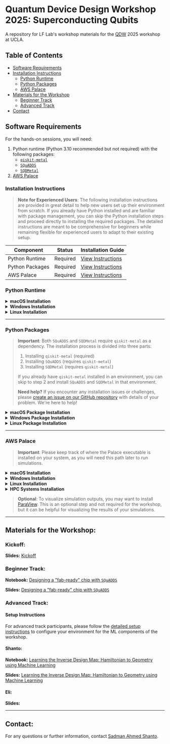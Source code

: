 # Quantum Device Design Workshop 2025: Superconducting Qubits

A repository for LF Lab's workshop materials for the [QDW](https://qdw-ucla.squarespace.com/) 2025 workshop at UCLA.

## Table of Contents

- [Software Requirements](#software-requirements)
- [Installation Instructions](#installation-instructions)
  - [Python Runtime](#python-runtime)
  - [Python Packages](#python-packages)
  - [AWS Palace](#aws-palace)
- [Materials for the Workshop](#materials-for-the-workshop)
  - [Beginner Track](#beginner-track)
  - [Advanced Track](#advanced-track)
- [Contact](#contact)

## Software Requirements

For the hands-on sessions, you will need:

1. Python runtime (Python 3.10 recommended but not required) with the following packages:
   - [`qiskit-metal`](https://github.com/qiskit-community/qiskit-metal)
   - [`SQuADDS`](https://github.com/LFL-Lab/SQuADDS)
   - [`SQDMetal`](https://github.com/SQDLab/SQDMetal)
2. [AWS Palace](https://github.com/awslabs/palace)

### Installation Instructions

> **Note for Experienced Users**: The following installation instructions are provided in great detail to help new users set up their environment from scratch. If you already have Python installed and are familiar with package management, you can skip the Python installation steps and proceed directly to installing the required packages. The detailed instructions are meant to be comprehensive for beginners while remaining flexible for experienced users to adapt to their existing setup.

| Component       | Status   | Installation Guide                    |
| --------------- | -------- | ------------------------------------- |
| Python Runtime  | Required | [View Instructions](#python-runtime)  |
| Python Packages | Required | [View Instructions](#python-packages) |
| AWS Palace      | Required | [View Instructions](#aws-palace)      |

### Python Runtime

<details>
<summary><strong>macOS Installation</strong></summary>

1. Python Installation:

   - Open Terminal:

     - Press `Command (⌘) + Space` to open Spotlight
     - Type "Terminal" and press Enter

   - Install Homebrew if you haven't already:

     ```bash
     /bin/bash -c "$(curl -fsSL https://raw.githubusercontent.com/Homebrew/install/HEAD/install.sh)"
     ```

     - Follow any on-screen instructions
     - Verify Homebrew installation:
       ```bash
       brew --version
       ```

   - Install Python 3.10:

     ```bash
     brew install python@3.10
     ```

     - Wait for the installation to complete
     - Verify Python installation:
       ```bash
       python3.10 --version
       ```

   - Add Python to your PATH:
     `bash
echo 'export PATH="/usr/local/opt/python@3.10/bin:$PATH"' >> ~/.zshrc
source ~/.zshrc
` - Verify PATH is set correctly:
     `bash
  which python3.10
  `
     </details>

<details>
<summary><strong>Windows Installation</strong></summary>

1. Python Installation:

   - Download Anaconda:

     - Open your web browser and go to [Anaconda's official website](https://www.anaconda.com/products/distribution)
     - Click the "Download" button for Windows
     - Choose the 64-bit version

   - Install Anaconda:

     - Double-click the downloaded installer
     - Click "Next" through the welcome screen
     - Accept the license agreement
     - Choose "Just Me" for installation type
     - **Important**: Select the installation location (default is fine)
     - **Important**: Check both boxes:
       - "Add Anaconda to my PATH environment variable"
       - "Register Anaconda as my default Python"
     - Click "Install" and wait for completion
     - Click "Finish"

   - Open Anaconda Prompt:

     - Click the Windows Start button
     - Type "Anaconda Prompt"
     - Click on "Anaconda Prompt (anaconda3)"

   - Create and activate environment:
     `bash
conda create -n qdws python=3.10
` - When prompted, type 'y' and press Enter - After creation, activate the environment:
     `bash
  conda activate qdws
  ` - Verify the installation:
     `bash
  python --version
  `
     </details>

<details>
<summary><strong>Linux Installation</strong></summary>

1. Python Installation:

   - Open Terminal:

     - Press `Ctrl + Alt + T`
     - Or search for "Terminal" in your applications menu

   - Update package list:

     ```bash
     sudo apt update
     ```

     - Enter your password when prompted
     - Wait for the update to complete

   - Install Python 3.10 and pip:

     ```bash
     sudo apt install python3.10 python3.10-venv python3-pip
     ```

     - When prompted, type 'y' and press Enter
     - Wait for installation to complete
     - Verify Python installation:
       ```bash
       python3.10 --version
       ```

   - Create a virtual environment:
     `bash
python3.10 -m venv qdws-env
` - Activate the environment:
     `bash
  source qdws-env/bin/activate
  ` - Verify activation (you should see (qdws-env) at the start of your prompt) - Verify pip installation:
     `bash
  pip --version
  `
     </details>

---

### Python Packages

> **Important**: Both `SQuADDS` and `SQDMetal` require `qiskit-metal` as a dependency. The installation process is divided into three parts:
>
> 1. Installing `qiskit-metal` (required)
> 2. Installing `SQuADDS` (requires `qiskit-metal`)
> 3. Installing `SQDMetal` (requires `qiskit-metal`)
>
> If you already have `qiskit-metal` installed in an environment, you can skip to step 2 and install `SQuADDS` and `SQDMetal` in that environment.
>
> **Need help?** If you encounter any installation issues or challenges, please [create an issue on our GitHub repository](https://github.com/LFL-Lab/qdw2025/issues) with details of your problem. We're here to help!

<details>
<summary><strong>macOS Package Installation</strong></summary>

1.  Open Terminal:

    - Press `Command (⌘) + Space` to open Spotlight
    - Type "Terminal" and press Enter

2.  Create a directory for the workshop:

    ```bash
    mkdir -p ~/qdws_workshop
    cd ~/qdws_workshop
    ```

3.  Set up Python environment:

    - For Apple Silicon (M1/M2) Macs:

      ```bash
      # Install Rosetta 2 if not already installed
      softwareupdate --install-rosetta

      # Create environment with x86 emulation
      CONDA_SUBDIR=osx-64 conda create -n qdws python=3.10
      conda activate qdws
      conda config --env --set subdir osx-64
      ```

    - For Intel Macs:
      ```bash
      # Create environment
      conda create -n qdws python=3.10
      conda activate qdws
      ```

4.  Install qiskit-metal and its dependencies:

    ```bash
    curl -O https://raw.githubusercontent.com/Qiskit/qiskit-metal/main/environment.yml
    conda env update -n qdws -f environment.yml
    python -m pip install --no-deps -e git+https://github.com/Qiskit/qiskit-metal.git#egg=qiskit-metal
    ```

5.  Verify qiskit-metal installation:

    ```bash
    python -c "import qiskit_metal; print('Qiskit Metal version:', qiskit_metal.__version__)"
    ```

6.  Install SQuADDS in the same environment:

    ```bash
    pip install SQuADDS
    ```

7.  Verify SQuADDS installation:

    ```bash
    python -c "import squadds; print('SQuADDS version:', squadds.__version__)"
    ```

8.  Install SQDMetal in the same environment:

    ```bash
    cd ~/qdws_workshop
    git clone https://github.com/sqdlab/SQDMetal.git
    cd SQDMetal
    pip install .
    ```

9.  Verify SQDMetal installation:

    ```bash
    python -c "import SQDMetal; print('SQDMetal installed successfully')"
    ```

10. Final verification of all packages:

    ```bash
    $ python
    >>> import qiskit_metal
    >>> import squadds
    >>> import SQDMetal
    >>> exit()
    ```

    </details>

<details>
<summary><strong>Windows Package Installation</strong></summary>

1.  Open Anaconda Prompt:

    - Click the Windows Start button
    - Type "Anaconda Prompt"
    - Click on "Anaconda Prompt (anaconda3)"

2.  Create a directory for the workshop:

    ```bash
    cd %USERPROFILE%
    mkdir qdws_workshop
    cd qdws_workshop
    ```

3.  Set up Python environment:

    ```bash
    # Create environment
    conda create -n qdws python=3.10
    conda activate qdws
    ```

4.  Install qiskit-metal and its dependencies:

    ```bash
    curl -O https://raw.githubusercontent.com/Qiskit/qiskit-metal/main/environment.yml
    conda env update -n qdws -f environment.yml
    python -m pip install --no-deps -e git+https://github.com/Qiskit/qiskit-metal.git#egg=qiskit-metal
    ```
> **Note**: If you encounter problem when executing `curl -O https://raw.githubusercontent.com/Qiskit/qiskit-metal/main/environment.yml`, try `curl.exe -O https://raw.githubusercontent.com/Qiskit/qiskit-metal/main/environment.yml` instead.

5.  Verify qiskit-metal installation:

    ```bash
    python -c "import qiskit_metal; print('Qiskit Metal version:', qiskit_metal.__version__)"
    ```

6.  Install SQuADDS in the same environment:

    ```bash
    pip install SQuADDS
    ```

7.  Verify SQuADDS installation:

    ```bash
    python -c "import squadds; print('SQuADDS version:', squadds.__version__)"
    ```

8.  Install SQDMetal in the same environment:

    ```bash
    cd %USERPROFILE%\qdws_workshop
    git clone https://github.com/sqdlab/SQDMetal.git
    cd SQDMetal
    pip install .
    ```

9.  Verify SQDMetal installation:

    ```bash
    python -c "import SQDMetal; print('SQDMetal installed successfully')"
    ```

10. Final verification of all packages:
    ```bash
    $ python
    >>> import qiskit_metal
    >>> import squadds
    >>> import SQDMetal
    >>> exit()
    ```

> **Note**: If you encounter `ERROR: Failed building wheel for klayout` while building from GitHub, install KLayout independently from [here](https://www.klayout.de/build.html) and comment out the `klayout==0.29.0` line in the `requirements.txt` file before re-running the installation commands.

</details>

<details>
<summary><strong>Linux Package Installation</strong></summary>

1.  Open Terminal:

    - Press `Ctrl + Alt + T`
    - Or search for "Terminal" in your applications menu

2.  Create a directory for the workshop:

    ```bash
    mkdir -p ~/qdws_workshop
    cd ~/qdws_workshop
    ```

3.  Set up Python environment:

    ```bash
    # Create environment
    conda create -n qdws python=3.10
    conda activate qdws
    ```

4.  Install qiskit-metal and its dependencies:

    ```bash
    curl -O https://raw.githubusercontent.com/Qiskit/qiskit-metal/main/environment.yml
    conda env update -n qdws -f environment.yml
    python -m pip install --no-deps -e git+https://github.com/Qiskit/qiskit-metal.git#egg=qiskit-metal
    ```

5.  Verify qiskit-metal installation:

    ```bash
    python -c "import qiskit_metal; print('Qiskit Metal version:', qiskit_metal.__version__)"
    ```

6.  Install SQuADDS in the same environment:

    ```bash
    pip install SQuADDS
    ```

7.  Verify SQuADDS installation:

    ```bash
    python -c "import squadds; print('SQuADDS version:', squadds.__version__)"
    ```

8.  Install SQDMetal in the same environment:

    ```bash
    cd ~/qdws_workshop
    git clone https://github.com/sqdlab/SQDMetal.git
    cd SQDMetal
    pip install .
    ```

9.  Verify SQDMetal installation:

    ```bash
    python -c "import SQDMetal; print('SQDMetal installed successfully')"
    ```

10. Final verification of all packages:
    ```bash
    $ python
    >>> import qiskit_metal
    >>> import squadds
    >>> import SQDMetal
    >>> exit()
    ```

> **Troubleshooting**: If you encounter any issues with the `datasets` library, you may need to downgrade to version 2.19.2:
>
> ```bash
> pip install datasets==2.19.2
> ```

</details>

---

### AWS Palace

> **Important**: Please keep track of where the Palace executable is installed on your system, as you will need this path later to run simulations.

<details>
<summary><strong>macOS Installation</strong></summary>

For detailed installation instructions for Palace on macOS, please refer to the [SQuADDS documentation](https://lfl-lab.github.io/SQuADDS/source/resources/palace.html#installation-of-palace-on-mac-os).

The installation process involves:

1. Installing prerequisites (Homebrew, Xcode Command Line Tools)
2. Installing dependencies (cmake, gcc, open-mpi, openblas, git)
3. Building Palace from source
4. Verifying the installation

After installation, the Palace executable will be located in the `bin/` directory of your build folder. Make note of this location for future use.

</details>

<details>
<summary><strong>Windows Installation</strong></summary>

For Windows users, we recommend using the prebuilt Palace executable provided by WELSIM ([GitHub repo for release v0.11.1](https://github.com/awslabs/palace/tree/f3d2deb64364ddb157e654ecac23a4fef45db7e4)). Detailed instructions can be found in the [SQuADDS documentation](https://lfl-lab.github.io/SQuADDS/source/resources/palace.html#installation-of-palace-on-windows-systems).

The prebuilt executable will be installed in:

```
C:\Program Files\WELSIM\v31\palace.exe
```

Upon installing, open an Anaconda Prompt and `cd` into the `v31` directory, run the command `palace.exe --help`. It should show the following result:

```
$ cd C:\Program Files\WELSIM\v31\
$ palace.exe --help

Usage: palace.exe [OPTIONS] CONFIG_FILE

Options:
  -h, --help           Show this help message and exit
  -dry-run, --dry-run  Parse configuration file for errors and exit
```

Once this is done, git clone the AWS Palace repository for [version 0.11.1](https://github.com/awslabs/palace/tree/v0.11.1) in whatever directory you want to save it in and run the some examples (e.g. lets say the cpw example) to test if everything works.

```
$ cd \path\to\your\dir
$ git clone https://github.com/awslabs/palace.git
$ cd palace\examples\cpw
$ "C:\Program Files\WELSIM\v31\palace.exe" cpw_coax_uniform.json
```
>** Note **: If ' "C:\Program Files\WELSIM\v31\palace.exe" ' gives error, try using '&"C:\Program Files\WELSIM\v31\palace.exe" '

If you prefer to build from source, the documentation also includes detailed steps for building Palace on Windows, though this is not recommended for beginners.

<summary><strong>Docker Image</strong></summary>

For those brave ones who want to try using Docker, you can use the prebuilt Docker image for Palace. This is a more advanced option and may require **some** familiarity with Docker.

Here is the link to the GitHub Repository: [https://github.com/shanto268/palace-docker-image](https://github.com/shanto268/palace-docker-image)

</details>

<details>
<summary><strong>Linux Installation</strong></summary>

For detailed installation instructions for Palace on Linux, please refer to the [SQuADDS documentation](https://lfl-lab.github.io/SQuADDS/source/resources/palace.html#installation-of-palace-on-linux-pcs).

The installation process involves:

1. Installing system dependencies
2. Setting up Spack package manager
3. Installing MPI via Spack
4. Building Palace from source

After installation, the Palace executable will be in your build directory. Make note of this location for future use.

</details>

<details>
<summary><strong>HPC Systems Installation</strong></summary>

For HPC systems, please follow the instructions from the [official Palace site](https://awslabs.github.io/palace/stable/install/).

Additionally, [sqdlab/SQDMetal](https://github.com/sqdlab/SQDMetal) provides helpful resources for installation on HPC systems.

</details>

> **Optional**: To visualize simulation outputs, you may want to install [ParaView](https://www.paraview.org/download/). This is an optional step and not required for the workshop, but it can be helpful for visualizing the results of your simulations.

---

## Materials for the Workshop:

### Kickoff:

**Slides:** [Kickoff](presentations/Eli/kickoff.pptx)

### Beginner Track:

**Notebook:** [Designing a "fab-ready" chip with `SQuADDS`](notebooks/beginner-track/tutorial-attendees.ipynb)

**Slides:** [Designing a "fab-ready" chip with `SQuADDS`](presentations/beginner-track/slides.pptx)

### Advanced Track:

#### Setup Instructions

For advanced track participants, please follow the [detailed setup instructions](notebooks/advance-track/setup_instructions.md) to configure your environment for the ML components of the workshop.

#### Shanto:

**Notebook:** [Learning the Inverse Design Map: Hamiltonian to Geometry using Machine Learning](notebooks/advance-track/tutorial-attendees.ipynb)

**Slides:** [Learning the Inverse Design Map: Hamiltonian to Geometry using Machine Learning](presentations/advance-track/slides.pptx)

#### Eli:

**Slides:** [](presentations/Eli/.)

---

## Contact:

For any questions or further information, contact [Sadman Ahmed Shanto](mailto:shanto@usc.edu).
